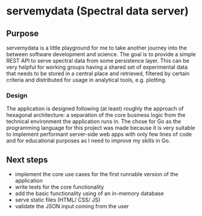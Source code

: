 # servemydata (Spectral data server)

## Purpose

servemydata is a little playground for me to take another journey into the between software development and science. The
goal is to provide a simple REST API to serve spectral data from some persistence layer. This can be very helpful for
working groups having a shared set of experimental data that needs to be stored in a central place and retrieved,
filtered by certain criteria and distributed for usage in analytical tools, e.g. plotting.

### Design

The application is designed following (at least) roughly the approach of hexagonal architecture: a separation of the
core business logic from the technical environment the application runs in. The chose for Go as the programming language
for this project was made because it is very suitable to implement performant server-side web apps with only few lines
of code and for educational purposes as I need to improve my skills in Go.

## Next steps

- implement the core use cases for the first runnable version of the application
- write tests for the core functionality
- add the basic functionality using of an in-memory database
- serve static files (HTML/ CSS/ JS)
- validate the JSON input coming from the user